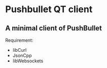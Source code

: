 Pushbullet QT client
=====================
A minimal client of PushBullet
-----------------
Requirement:
- libCurl
- JsonCpp
- libWebsockets